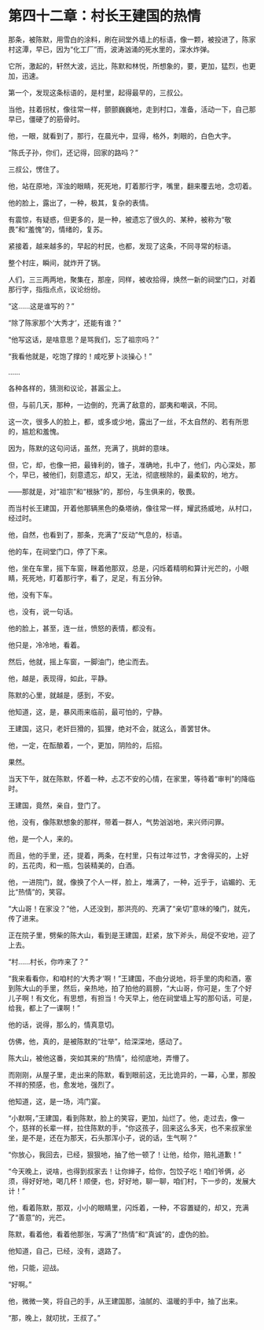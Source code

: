 # 第四十二章：村长王建国的热情

那条，被陈默，用雪白的涂料，刷在祠堂外墙上的标语，像一颗，被投进了，陈家村这潭，早已，因为“化工厂”而，波涛汹涌的死水里的，深水炸弹。

它所，激起的，轩然大波，远比，陈默和林悦，所想象的，要，更加，猛烈，也更加，迅速。

第一个，发现这条标语的，是村里，起得最早的，三叔公。

当他，拄着拐杖，像往常一样，颤颤巍巍地，走到村口，准备，活动一下，自己那早已，僵硬了的筋骨时。

他，一眼，就看到了，那行，在晨光中，显得，格外，刺眼的，白色大字。

“陈氏子孙，你们，还记得，回家的路吗？”

三叔公，愣住了。

他，站在原地，浑浊的眼睛，死死地，盯着那行字，嘴里，翻来覆去地，念叨着。

他的脸上，露出了，一种，极其，复杂的表情。

有震惊，有疑惑，但更多的，是一种，被遗忘了很久的、某种，被称为“敬畏”和“羞愧”的，情绪的，复苏。

紧接着，越来越多的，早起的村民，也都，发现了这条，不同寻常的标语。

整个村庄，瞬间，就炸开了锅。

人们，三三两两地，聚集在，那座，同样，被收拾得，焕然一新的祠堂门口，对着那行字，指指点点，议论纷纷。

“这……这是谁写的？”

“除了陈家那个‘大秀才’，还能有谁？”

“他写这话，是啥意思？是骂我们，忘了祖宗吗？”

“我看他就是，吃饱了撑的！咸吃萝卜淡操心！”

……

各种各样的，猜测和议论，甚嚣尘上。

但，与前几天，那种，一边倒的，充满了敌意的，鄙夷和嘲讽，不同。

这一次，很多人的脸上，都，或多或少地，露出了一丝，不太自然的、若有所思的，尴尬和羞愧。

因为，陈默的这句问话，虽然，充满了，挑衅的意味。

但，它，却，也像一把，最锋利的，锥子，准确地，扎中了，他们，内心深处，那个，早已，被他们，刻意遗忘，却又，无法，彻底根除的，最柔软的，地方。

——那就是，对“祖宗”和“根脉”的，那份，与生俱来的，敬畏。

而当村长王建国，开着他那辆黑色的桑塔纳，像往常一样，耀武扬威地，从村口，经过时。

他，自然，也看到了，那条，充满了“反动”气息的，标语。

他的车，在祠堂门口，停了下来。

他，坐在车里，摇下车窗，眯着他那双，总是，闪烁着精明和算计光芒的，小眼睛，死死地，盯着那行字，看了，足足，有五分钟。

他，没有下车。

也，没有，说一句话。

他的脸上，甚至，连一丝，愤怒的表情，都没有。

他只是，冷冷地，看着。

然后，他就，摇上车窗，一脚油门，绝尘而去。

他，越是，表现得，如此，平静。

陈默的心里，就越是，感到，不安。

他知道，这，是，暴风雨来临前，最可怕的，宁静。

王建国，这只，老奸巨猾的，狐狸，绝对不会，就这么，善罢甘休。

他，一定，在酝酿着，一个，更加，阴险的，后招。

果然。

当天下午，就在陈默，怀着一种，忐忑不安的心情，在家里，等待着“审判”的降临时。

王建国，竟然，亲自，登门了。

他，没有，像陈默想象的那样，带着一群人，气势汹汹地，来兴师问罪。

他，是一个人，来的。

而且，他的手里，还，提着，两条，在村里，只有过年过节，才舍得买的，上好的，五花肉，和一瓶，包装精美的，白酒。

他，一进院门，就，像换了个人一样，脸上，堆满了，一种，近乎于，谄媚的、无比“热情”的，笑容。

“大山哥！在家没？”他，人还没到，那洪亮的、充满了“亲切”意味的嗓门，就先，传了进来。

正在院子里，劈柴的陈大山，看到是王建国，赶紧，放下斧头，局促不安地，迎了上去。

“村……村长，你咋来了？”

“我来看看你，和咱村的‘大秀才’啊！”王建国，不由分说地，将手里的肉和酒，塞到陈大山的手里，然后，亲热地，拍了拍他的肩膀，“大山哥，你可是，生了个好儿子啊！有文化，有思想，有担当！今天早上，他在祠堂墙上写的那句话，可是，给我，都上了一课啊！”

他的话，说得，那么的，情真意切。

仿佛，他，真的，是被陈默的“壮举”，给深深地，感动了。

陈大山，被他这番，突如其来的“热情”，给彻底地，弄懵了。

而刚刚，从屋子里，走出来的陈默，看到眼前这，无比诡异的，一幕，心里，那股不祥的预感，也，愈发地，强烈了。

他知道，这，是一场，鸿门宴。

“小默啊，”王建国，看到陈默，脸上的笑容，更加，灿烂了。他，走过去，像一个，慈祥的长辈一样，拉住陈默的手，“你这孩子，回来这么多天，也不来叔家坐坐，是不是，还在为那天，石头那浑小子，说的话，生气啊？”

“你放心，我回去，已经，狠狠地，抽了他一顿了！让他，给你，赔礼道歉！”

“今天晚上，说啥，也得到叔家去！让你婶子，给你，包饺子吃！咱们爷俩，必须，得好好地，喝几杯！顺便，也，好好地，聊一聊，咱们村，下一步的，发展大计！”

他，看着陈默，那双，小小的眼睛里，闪烁着，一种，不容置疑的，却又，充满了“善意”的，光芒。

陈默，看着他，看着他那张，写满了“热情”和“真诚”的，虚伪的脸。

他知道，自己，已经，没有，退路了。

他，只能，迎战。

“好啊。”

他，微微一笑，将自己的手，从王建国那，油腻的、温暖的手中，抽了出来。

“那，晚上，就叨扰，王叔了。”